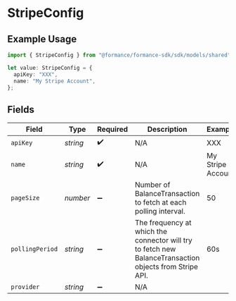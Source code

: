 # StripeConfig

## Example Usage

```typescript
import { StripeConfig } from "@formance/formance-sdk/sdk/models/shared";

let value: StripeConfig = {
  apiKey: "XXX",
  name: "My Stripe Account",
};
```

## Fields

| Field                                                                                                   | Type                                                                                                    | Required                                                                                                | Description                                                                                             | Example                                                                                                 |
| ------------------------------------------------------------------------------------------------------- | ------------------------------------------------------------------------------------------------------- | ------------------------------------------------------------------------------------------------------- | ------------------------------------------------------------------------------------------------------- | ------------------------------------------------------------------------------------------------------- |
| `apiKey`                                                                                                | *string*                                                                                                | :heavy_check_mark:                                                                                      | N/A                                                                                                     | XXX                                                                                                     |
| `name`                                                                                                  | *string*                                                                                                | :heavy_check_mark:                                                                                      | N/A                                                                                                     | My Stripe Account                                                                                       |
| `pageSize`                                                                                              | *number*                                                                                                | :heavy_minus_sign:                                                                                      | Number of BalanceTransaction to fetch at each polling interval.<br/>                                    | 50                                                                                                      |
| `pollingPeriod`                                                                                         | *string*                                                                                                | :heavy_minus_sign:                                                                                      | The frequency at which the connector will try to fetch new BalanceTransaction objects from Stripe API.<br/> | 60s                                                                                                     |
| `provider`                                                                                              | *string*                                                                                                | :heavy_minus_sign:                                                                                      | N/A                                                                                                     |                                                                                                         |